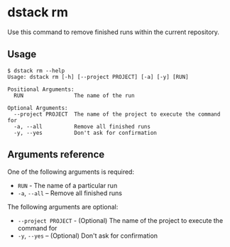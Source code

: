 # dstack rm

Use this command to remove finished runs within the current repository.

## Usage

<div class="termy">

```shell
$ dstack rm --help
Usage: dstack rm [-h] [--project PROJECT] [-a] [-y] [RUN]

Positional Arguments:
  RUN                The name of the run

Optional Arguments:
  --project PROJECT  The name of the project to execute the command for
  -a, --all          Remove all finished runs
  -y, --yes          Don't ask for confirmation
```

</div>

## Arguments reference

One of the following arguments is required:

- `RUN` - The name of a particular run
-  `-a`, `--all` – Remove all finished runs 

The following arguments are optional:

- `--project PROJECT` - (Optional) The name of the project to execute the command for
- `-y`, `--yes` – (Optional) Don't ask for confirmation 

